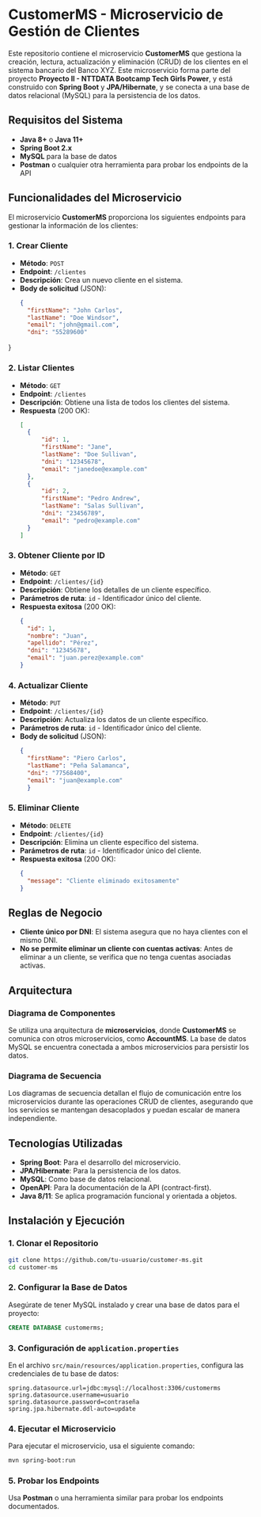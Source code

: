# CustomerMS - Microservicio de Gestión de Clientes

Este repositorio contiene el microservicio **CustomerMS** que gestiona la creación, lectura, actualización y eliminación (CRUD) de los clientes en el sistema bancario del Banco XYZ. Este microservicio forma parte del proyecto **Proyecto II - NTTDATA Bootcamp Tech Girls Power**, y está construido con **Spring Boot** y **JPA/Hibernate**, y se conecta a una base de datos relacional (MySQL) para la persistencia de los datos.

## Requisitos del Sistema

- **Java 8+** o **Java 11+**
- **Spring Boot 2.x**
- **MySQL** para la base de datos
- **Postman** o cualquier otra herramienta para probar los endpoints de la API

## Funcionalidades del Microservicio

El microservicio **CustomerMS** proporciona los siguientes endpoints para gestionar la información de los clientes:

### 1. Crear Cliente
- **Método**: `POST`
- **Endpoint**: `/clientes`
- **Descripción**: Crea un nuevo cliente en el sistema.
- **Body de solicitud** (JSON):
  ```json
  {
    "firstName": "John Carlos",
    "lastName": "Doe Windsor",
    "email": "john@gmail.com",
    "dni": "55289600"
}

### 2. Listar Clientes
- **Método**: `GET`
- **Endpoint**: `/clientes`
- **Descripción**: Obtiene una lista de todos los clientes del sistema.
- **Respuesta** (200 OK):
  ```json
  [
    {
        "id": 1,
        "firstName": "Jane",
        "lastName": "Doe Sullivan",
        "dni": "12345678",
        "email": "janedoe@example.com"
    },
    {
        "id": 2,
        "firstName": "Pedro Andrew",
        "lastName": "Salas Sullivan",
        "dni": "23456789",
        "email": "pedro@example.com"
    }
  ]
  ```

### 3. Obtener Cliente por ID
- **Método**: `GET`
- **Endpoint**: `/clientes/{id}`
- **Descripción**: Obtiene los detalles de un cliente específico.
- **Parámetros de ruta**: `id` - Identificador único del cliente.
- **Respuesta exitosa** (200 OK):
  ```json
  {
    "id": 1,
    "nombre": "Juan",
    "apellido": "Pérez",
    "dni": "12345678",
    "email": "juan.perez@example.com"
  }
  ```

### 4. Actualizar Cliente
- **Método**: `PUT`
- **Endpoint**: `/clientes/{id}`
- **Descripción**: Actualiza los datos de un cliente específico.
- **Parámetros de ruta**: `id` - Identificador único del cliente.
- **Body de solicitud** (JSON):
  ```json
  {
    "firstName": "Piero Carlos",
    "lastName": "Peña Salamanca",
    "dni": "77568400",
    "email": "juan@example.com"
    }

### 5. Eliminar Cliente
- **Método**: `DELETE`
- **Endpoint**: `/clientes/{id}`
- **Descripción**: Elimina un cliente específico del sistema.
- **Parámetros de ruta**: `id` - Identificador único del cliente.
- **Respuesta exitosa** (200 OK):
  ```json
  {
    "message": "Cliente eliminado exitosamente"
  }
  ```

## Reglas de Negocio
- **Cliente único por DNI**: El sistema asegura que no haya clientes con el mismo DNI.
- **No se permite eliminar un cliente con cuentas activas**: Antes de eliminar a un cliente, se verifica que no tenga cuentas asociadas activas.

## Arquitectura

### Diagrama de Componentes
Se utiliza una arquitectura de **microservicios**, donde **CustomerMS** se comunica con otros microservicios, como **AccountMS**. La base de datos MySQL se encuentra conectada a ambos microservicios para persistir los datos.

### Diagrama de Secuencia
Los diagramas de secuencia detallan el flujo de comunicación entre los microservicios durante las operaciones CRUD de clientes, asegurando que los servicios se mantengan desacoplados y puedan escalar de manera independiente.

## Tecnologías Utilizadas
- **Spring Boot**: Para el desarrollo del microservicio.
- **JPA/Hibernate**: Para la persistencia de los datos.
- **MySQL**: Como base de datos relacional.
- **OpenAPI**: Para la documentación de la API (contract-first).
- **Java 8/11**: Se aplica programación funcional y orientada a objetos.

## Instalación y Ejecución

### 1. Clonar el Repositorio

```bash
git clone https://github.com/tu-usuario/customer-ms.git
cd customer-ms
```

### 2. Configurar la Base de Datos

Asegúrate de tener MySQL instalado y crear una base de datos para el proyecto:

```sql
CREATE DATABASE customerms;
```

### 3. Configuración de `application.properties`

En el archivo `src/main/resources/application.properties`, configura las credenciales de tu base de datos:

```properties
spring.datasource.url=jdbc:mysql://localhost:3306/customerms
spring.datasource.username=usuario
spring.datasource.password=contraseña
spring.jpa.hibernate.ddl-auto=update
```

### 4. Ejecutar el Microservicio

Para ejecutar el microservicio, usa el siguiente comando:

```bash
mvn spring-boot:run
```

### 5. Probar los Endpoints

Usa **Postman** o una herramienta similar para probar los endpoints documentados.
